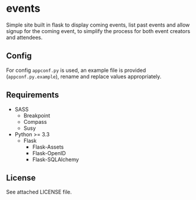 events
======

Simple site built in flask to display coming events, list past events and allow signup for the coming event, to simplify the process for both event creators and attendees.

Config
---------------
For config `appconf.py` is used, an example file is provided (`appconf.py.example`), rename and replace values appropriately.

Requirements
---------------
* SASS
  * Breakpoint
  * Compass
  * Susy
* Python >= 3.3
  * Flask
	* Flask-Assets
    * Flask-OpenID
    * Flask-SQLAlchemy

License
---------------
See attached LICENSE file.
